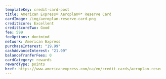 ```yaml
---
templateKey: credit-card-post
title: American Express® Aeroplan®* Reserve Card
cardImage: /img/aeroplan-reserve-card.png
creditScore: Excellent
creditScoreTwo: Good
fee: 599
feeOptions: dontmind
network: American Express
purchaseInterest: "19.99"
cashAdvanceInterest: "21.99"
balanceTranferFees: 0
cardCategory: rewards
rewardType: points
href: https://www.americanexpress.com/ca/en/credit-cards/aeroplan-reserve/?linknav=ca-en-amex-cardshop-allcards-learn-americanExpressAeroplanPlusReserveCard&cpid=100186460
---
```

